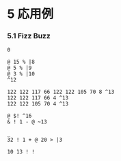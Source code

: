 # 5 応用例

### 5.1 Fizz Buzz

``` sym
0

@ 15 % |8
@ 5 % |9
@ 3 % |10
^12

122 122 117 66 122 122 105 70 8 ^13
122 122 117 66 4 ^13
122 122 105 70 4 ^13

@ $! ^16
& ! 1 - @ ~13

_
32 ! 1 + @ 20 > |3

10 13 ! !
```
